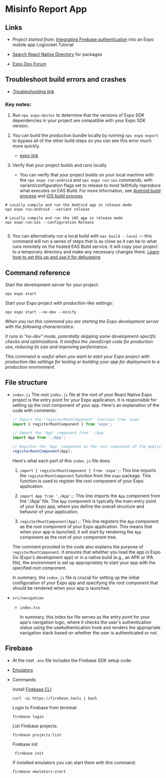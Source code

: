# Misinfo Report App

## Links
- _Project started from_: [Integrating Firebase authentication](https://blog.logrocket.com/integrating-firebase-authentication-expo-mobile-app/) into an Expo mobile app Logrocket Tutorial

- [Search React Native Directory](https://reactnative.directory/?search=firebase&expo=true) for packages

- [Expo Dev Forum](https://forums.expo.dev/)

## Troubleshoot build errors and crashes
- [_Troubleshooting link_](https://docs.expo.dev/build-reference/troubleshooting/)

### Key notes:

1. Run `npx expo-doctor` to determine that the versions of Expo SDK dependencies in your project are compatible with your Expo SDK version.

3. You can build the production bundle locally by running `npx expo export` to bypass all of the other build steps so you can see this error much more quickly.
	- [expo link](https://docs.expo.dev/build-reference/troubleshooting/#verify-that-your-javascript-bundles-locally)
	
4. Verify that your project builds and runs locally
	- You can verify that your project builds on your local machine with the `npx expo run:android` and `npx expo run:ios` commands, with variant/configuration flags set to release to most faithfully reproduce what executes on EAS Build. For more information, see [Android build process](https://docs.expo.dev/build-reference/android-builds/) and [iOS build process](https://docs.expo.dev/build-reference/ios-builds/).
	
```
# Locally compile and run the Android app in release mode
npx expo run:android --variant release

# Locally compile and run the iOS app in release mode
npx expo run:ios --configuration Release
	
```

5. You can alternatively run a local build with `eas build --local` — this command will run a series of steps that is as close as it can be to what runs remotely on the hosted EAS Build service. It will copy your project to a temporary directory and make any necessary changes there. [Learn how to set this up and use it for debugging](https://docs.expo.dev/build-reference/local-builds/#using-local-builds-for-debugging).

## Command reference
Start the development server for your project:

```
npx expo start
```

Start your Expo project with production-like settings:

```
npx expo start --no-dev --minify
```

_When you run this command you are starting the Expo development server with the following characteristics:_

_It runs in "no-dev" mode, potentially skipping some development-specific checks and optimizations. It minifies the JavaScript code for production use, reducing its size and improving performance._

_This command is useful when you want to start your Expo project with production-like settings for testing or building your app for deployment to a production environment._

## File structure

- `index.js`
	The root `index.js` file at the root of your React Native Expo project is the entry point for your Expo application. It is responsible for setting up the root component of your app. Here's an explanation of the code with comments:

	```javascript
	// Import the 'registerRootComponent' function from 'expo'
	import { registerRootComponent } from 'expo';

	// Import the 'App' component from './App'
	import App from './App';

	// Register the 'App' component as the root component of the application
	registerRootComponent(App);
	```

	Here's what each part of this `index.js` file does:

	1. `import { registerRootComponent } from 'expo';`: This line imports the `registerRootComponent` function from the `expo` package. This function is used to register the root component of your Expo application.

	2. `import App from './App';`: This line imports the `App` component from the './App' file. The `App` component is typically the main entry point of your Expo app, where you define the overall structure and behavior of your application.

	3. `registerRootComponent(App);`: This line registers the `App` component as the root component of your Expo application. This means that when your app is launched, it will start by rendering the `App` component as the root of your component tree.

	The comment provided in the code also explains the purpose of `registerRootComponent`. It ensures that whether you load the app in Expo Go (Expo's development app) or in a native build (e.g., an APK or IPA file), the environment is set up appropriately to start your app with the specified root component.

	In summary, the `index.js` file is crucial for setting up the initial configuration of your Expo app and specifying the root component that should be rendered when your app is launched.
	
- `src/navigation`

	- `index.tsx`
	
		In summary, this index.tsx file serves as the entry point for your app's navigation logic, where it checks the user's authentication status using the useAuthentication hook and renders the appropriate navigation stack based on whether the user is authenticated or not.

## Firebase

- At the root `.env` file includes the Firebase SDK setup code.

- [Emulators](https://firebase.google.com/docs/emulator-suite/connect_and_prototype?authuser=0&hl=en)

- Commands

	Install [Firebase CLI](https://firebase.google.com/docs/cli?authuser=0#test-locally)
	```
	curl -sL https://firebase.tools | bash
	```
	
	Login to Firebase from terminal
	```
	firebase login    
	```
	
	List Firebase projects:
	```
	firebase projects:list
	```
	
	Firebase init
	```
	 firebase init
	```
	
	If installed emulators you can start them with this command:
	```
	firebase emulators:start
	```
